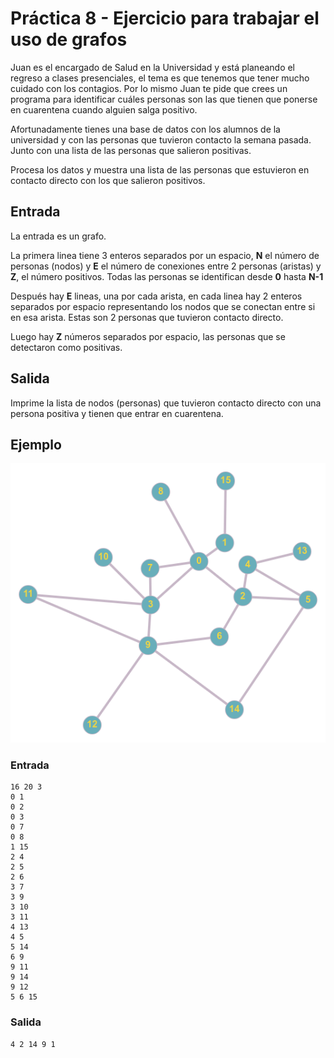 # Práctica 8 - Ejercicio para trabajar el uso de grafos

Juan es el encargado de Salud en la Universidad y está planeando el regreso a clases presenciales, el tema es que tenemos que tener mucho cuidado con los contagios. Por lo  mismo Juan te pide que crees un programa para identificar cuáles personas son las que tienen que ponerse en cuarentena cuando alguien salga positivo.

Afortunadamente tienes una base de datos con los alumnos de la universidad y con las personas que tuvieron contacto la semana pasada. Junto con una lista de las personas que salieron positivas.

Procesa los datos y muestra una lista de las personas que estuvieron en contacto directo con los que salieron positivos.

## Entrada
La entrada es un grafo.

La primera linea tiene 3 enteros separados por un espacio, **N** el número de personas (nodos) y **E** el número de conexiones entre 2 personas (aristas) y **Z**, el número positivos. Todas las personas se identifican desde **0** hasta **N-1**

Después hay **E** lineas, una por cada arista, en cada linea hay 2 enteros separados por espacio representando los nodos que se conectan entre si en esa arista. Estas son 2 personas que tuvieron contacto directo.

Luego hay **Z** números separados por espacio, las personas que se detectaron como positivas.

## Salida
Imprime la lista de nodos (personas) que tuvieron contacto directo con una persona positiva y tienen que entrar en cuarentena. 

## Ejemplo
![grafo](grafo.png)

### Entrada
```
16 20 3
0 1
0 2
0 3
0 7
0 8
1 15
2 4
2 5
2 6
3 7
3 9
3 10
3 11
4 13
4 5
5 14
6 9
9 11
9 14
9 12
5 6 15
```
### Salida

```
4 2 14 9 1
```

